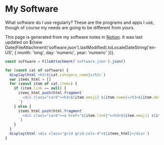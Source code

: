 # My Software

What software do I use regularly? These are the programs and apps I use, though of course my needs are going to be different from yours.

This page is generated from my software notes in [Notion](https://wasabipesto.com/notion). It was last updated on ${new Date(FileAttachment('software.json').lastModified).toLocaleDateString('en-US', { month: 'long', day: 'numeric', year: 'numeric' })}.

```js
const software = FileAttachment('software.json').json()
```

```js
for (const cat of software) {
  display(html`<h2>${cat.category_name}</h2>`)
  var items_html = []
  for (const item of cat.items) {
    if (item.link == null) {
      items_html.push(html.fragment`
        <div class="card"><h3>${item.emoji} ${item.name}</h3>${item.description}</div>
      `)
    } else {
      items_html.push(html.fragment`
        <div class="card"><a href="${item.link}"><h3>${item.emoji} ${item.name}</h3>${item.description}</a></div>
      `)
    }
  }
  display(html`<div class="grid grid-cols-4">${items_html}</div>`)
}
```
